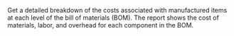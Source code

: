 Get a detailed breakdown of the costs associated with manufactured items at each level of the bill of materials (BOM). The report shows the cost of materials, labor, and overhead for each component in the BOM.
